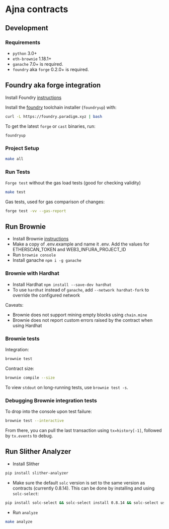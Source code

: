 # Ajna contracts

## Development
### Requirements
- `python` 3.0+
- `eth-brownie` 1.18.1+
- `ganache` 7.0+ is required.
- `foundry` aka `forge` 0.2.0+ is required.

## Foundry aka forge integration
Install Foundry [instructions](https://github.com/gakonst/foundry/blob/master/README.md#installation)

Install the [foundry](https://github.com/gakonst/foundry) toolchain installer (`foundryup`) with:

```bash
curl -L https://foundry.paradigm.xyz | bash
```

To get the latest `forge` or `cast` binaries, run:

```bash
foundryup
```

### Project Setup

```bash
make all
```

### Run Tests

`Forge test` without the gas load tests (good for checking validity)
```bash
make test
```

Gas tests, used for gas comparison of changes:
```bash
forge test -vv --gas-report
```

## Run Brownie
- Install Brownie [instructions](https://eth-brownie.readthedocs.io/en/stable/install.html)
- Make a copy of .env.example and name it .env. Add the values for ETHERSCAN_TOKEN and WEB3_INFURA_PROJECT_ID
- Run `brownie console`
- Install ganache `npm i -g ganache`

### Brownie with Hardhat
- Install Hardhat `npm install --save-dev hardhat`
- To use `hardhat` instead of `ganache`, add `--network hardhat-fork` to override the configured network

Caveats:
- Brownie does not support mining empty blocks using `chain.mine`
- Brownie does not report custom errors raised by the contract when using Hardhat

### Brownie tests

Integration:
```bash
brownie test
```

Contract size:
```bash
brownie compile --size
```
To view `stdout` on long-running tests, use `brownie test -s`.

### Debugging Brownie integration tests

To drop into the console upon test failure:
```bash
brownie test --interactive
```

From there, you can pull the last transaction using `tx=history[-1]`, followed by `tx.events` to debug.


## Run Slither Analyzer

- Install Slither
```bash
pip install slither-analyzer
```
- Make sure the default `solc` version is set to the same version as contracts (currently 0.8.14). This can be done by installing and using `solc-select`:
```bash
pip install solc-select && solc-select install 0.8.14 && solc-select use 0.8.14
```
- Run `analyze`

```bash
make analyze
```

